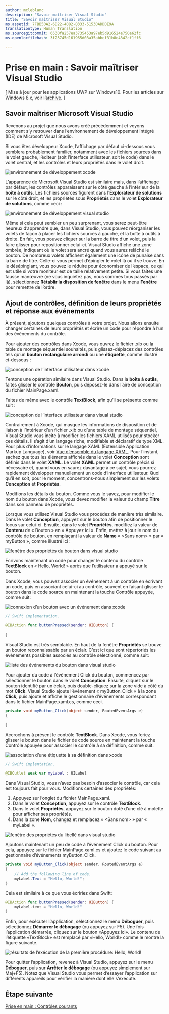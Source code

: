```yaml
---
author: mcleblanc
description: "Savoir maîtriser Visual Studio"
title: "Savoir maîtriser Visual Studio"
ms.assetid: 7FBB50A2-6D22-4082-B333-5153DADDDE9A
translationtype: Human Translation
ms.sourcegitcommit: 6530fa257ea3735453a97eb5d916524e750e62fc
ms.openlocfilehash: 3f23745d161965d08a35abbef31b8e4342cf1ff6

---
```


# Prise en main : Savoir maîtriser Visual Studio

\[ Mise à jour pour les applications UWP sur Windows10. Pour les articles sur Windows 8.x, voir l’[archive](http://go.microsoft.com/fwlink/p/?linkid=619132). \]

## Savoir maîtriser Microsoft Visual Studio

Revenons au projet que nous avons créé précédemment et voyons comment s’y retrouver dans l’environnement de développement intégré (IDE) de Microsoft Visual Studio.

Si vous êtes développeur Xcode, l’affichage par défaut ci-dessous vous semblera probablement familier, notamment avec les fichiers sources dans le volet gauche, l’éditeur (soit l’interface utilisateur, soit le code) dans le volet central, et les contrôles et leurs propriétés dans le volet droit.

![environnement de développement xcode](images/ios-to-uwp/xcode-ide.png)

L’apparence de Microsoft Visual Studio est similaire mais, dans l’affichage par défaut, les contrôles apparaissent sur le côté gauche à l’intérieur de la **boîte à outils**. Les fichiers sources figurent dans l’**Explorateur de solutions** sur le côté droit, et les propriétés sous **Propriétés** dans le volet **Explorateur de solutions**, comme ceci :

![environnement de développement visual studio](images/ios-to-uwp/vs-ide.png)

Même si cela peut sembler un peu surprenant, vous serez peut-être heureux d’apprendre que, dans Visual Studio, vous pouvez réorganiser les volets de façon à placer les fichiers sources à gauche, et la boîte à outils à droite. En fait, vous pouvez cliquer sur la barre de titre d’un volet, puis la faire glisser pour repositionner celui-ci. Visual Studio affiche une zone ombrée, indiquant où le volet sera ancré quand vous aurez relâché le bouton. De nombreux volets affichent également une icône de punaise dans la barre de titre. Celle-ci vous permet d’épingler le volet là où il se trouve. En le désépinglant, vous pouvez le réduire pour économiser de l’espace, ce qui est utile si votre moniteur est de taille relativement petite. Si vous faites une fausse manœuvre (ne vous inquiétez pas, nous sommes tous passés par là), sélectionnez **Rétablir la disposition de fenêtre** dans le menu **Fenêtre** pour remettre de l’ordre.

## Ajout de contrôles, définition de leurs propriétés et réponse aux événements

À présent, ajoutons quelques contrôles à votre projet. Nous allons ensuite changer certaines de leurs propriétés et écrire un code pour répondre à l’un des événements du contrôle.

Pour ajouter des contrôles dans Xcode, vous ouvrez le fichier .xib ou la table de montage séquentiel souhaités, puis glissez-déplacez des contrôles tels qu’un **bouton rectangulaire arrondi** ou une **étiquette**, comme illustré ci-dessous :

![conception de l’interface utilisateur dans xcode](images/ios-to-uwp/xcode-add-button-label.png)

Tentons une opération similaire dans Visual Studio. Dans la **boîte à outils**, faites glisser le contrôle **Bouton**, puis déposez-le dans l’aire de conception du fichier MainPage.xaml.

Faites de même avec le contrôle **TextBlock**, afin qu’il se présente comme suit :

![conception de l’interface utilisateur dans visual studio](images/ios-to-uwp/vs-add-button-label.png)

Contrairement à Xcode, qui masque les informations de disposition et de liaison à l’intérieur d’un fichier .xib ou d’une table de montage séquentiel, Visual Studio vous incite à modifier les fichiers XAML utilisés pour stocker ces détails. Il s’agit d’un langage riche, modifiable et déclaratif de type XML. Pour plus d’informations sur le langage XAML (Extensible Application Markup Language), voir [Vue d’ensemble du langage XAML](https://msdn.microsoft.com/library/windows/apps/mt185595). Pour l’instant, sachez que tous les éléments affichés dans le volet **Conception** sont définis dans le volet **XAML**. Le volet **XAML** permet un contrôle précis si nécessaire et, quand vous en saurez davantage à ce sujet, vous pourrez rapidement développer manuellement un code d’interface utilisateur. Quoi qu’il en soit, pour le moment, concentrons-nous simplement sur les volets **Conception** et **Propriétés**.

Modifions les détails du bouton. Comme vous le savez, pour modifier le nom du bouton dans Xcode, vous devez modifier la valeur du champ **Titre** dans son panneau de propriétés.

Lorsque vous utilisez Visual Studio vous procédez de manière très similaire. Dans le volet **Conception**, appuyez sur le bouton afin de positionner le focus sur celui-ci. Ensuite, dans le volet **Propriétés**, modifiez la valeur de **Contenu** de « Bouton » en « Appuyez ici ». Enfin, mettez à jour le nom du contrôle de bouton, en remplaçant la valeur de **Name** « &lt;Sans nom&gt; » par « myButton », comme illustré ici :

![fenêtre des propriétés du bouton dans visual studio](images/ios-to-uwp/vs-button-properties.png)

Écrivons maintenant un code pour changer le contenu du contrôle **TextBlock** en « Hello, World! » après que l’utilisateur a appuyé sur le bouton.

Dans Xcode, vous pouvez associer un événement à un contrôle en écrivant un code, puis en associant celui-ci au contrôle, souvent en faisant glisser le bouton dans le code source en maintenant la touche Contrôle appuyée, comme suit:

![connexion d’un bouton avec un événement dans xcode](images/ios-to-uwp/xcode-add-button-event.png)

```swift
// Swift implementation.

@IBAction func buttonPressed(sender: UIButton) {
    
}
```

Visual Studio est très semblable. En haut de la fenêtre **Propriétés** se trouve un bouton reconnaissable par un éclair. C’est ici que sont répertoriés les événements possibles associés au contrôle sélectionné, comme suit:

![liste des événements du bouton dans visual studio](images/ios-to-uwp/vs-button-event.png)

Pour ajouter du code à l’événement Click du bouton, commencez par sélectionner le bouton dans le volet **Conception**. Ensuite, cliquez sur le bouton identifié par un éclair, puis double-cliquez sur la zone vide à côté du mot **Click**. Visual Studio ajoute l’événement « myButton_Click » à la zone **Click**, puis ajoute et affiche le gestionnaire d’événements correspondant dans le fichier MainPage.xaml.cs, comme ceci.

```csharp
private void myButton_Click(object sender, RoutedEventArgs e)
{

}
```

Accrochons à présent le contrôle **TextBlock**. Dans Xcode, vous feriez glisser le bouton dans le fichier de code source en maintenant la touche Contrôle appuyée pour associer le contrôle à sa définition, comme suit.

![association d’une étiquette à sa définition dans xcode](images/ios-to-uwp/xcode-add-button-reference.png)

```swift
// Swift implentation.

@IBOutlet weak var myLabel : UILabel
```

Dans Visual Studio, vous n’avez pas besoin d’associer le contrôle, car cela est toujours fait pour vous. Modifions certaines des propriétés:

1.  Appuyez sur l’onglet du fichier MainPage.xaml.
2.  Dans le volet **Conception**, appuyez sur le contrôle **TextBlock**.
3.  Dans le volet **Propriétés**, appuyez sur le bouton doté d’une clé à molette pour afficher ses propriétés.
4.  Dans la zone **Nom**, changez et remplacez « &lt;Sans nom&gt; » par « myLabel ».

![fenêtre des propriétés du libellé dans visual studio](images/ios-to-uwp/vs-label-properties.png)

Ajoutons maintenant un peu de code à l’événement Click du bouton. Pour cela, appuyez sur le fichier MainPage.xaml.cs et ajoutez le code suivant au gestionnaire d’événements myButton_Click.

```csharp
private void myButton_Click(object sender, RoutedEventArgs e)
{
    // Add the following line of code.    
    myLabel.Text = "Hello, World!";
}
```

Cela est similaire à ce que vous écririez dans Swift:

```swift
@IBAction func buttonPressed(sender: UIButton) {
    myLabel.text = "Hello, World!"
}
```

Enfin, pour exécuter l’application, sélectionnez le menu **Déboguer**, puis sélectionnez **Démarrer le débogage** (ou appuyez sur F5). Une fois l’application démarrée, cliquez sur le bouton «Appuyez ici». Le contenu de l’étiquette «TextBlock» est remplacé par «Hello, World!» comme le montre la figure suivante.

![résultats de l’exécution de la première procédure: Hello, World!](images/ios-to-uwp/vs-hello-world.png)

Pour quitter l’application, revenez à Visual Studio, appuyez sur le menu **Déboguer**, puis sur **Arrêter le débogage** (ou appuyez simplement sur Maj+F5). Notez que Visual Studio vous permet d’essayer l’application sur différents appareils pour vérifier la manière dont elle s’exécute.

## Étape suivante

[Prise en main : Contrôles courants](getting-started-common-controls.md)




<!--HONumber=Aug16_HO3-->


